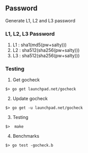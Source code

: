 Password
--------

Generate L1, L2 and L3 password

### L1, L2, L3 Password

1. L1 : sha1(md5(pw+salty)))
2. L2 : sha512(sha256(pw+salty)))
3. L3 : sha512(sha256(pw+salty)))

### Testing

1. Get gocheck  

```
$> go get launchpad.net/gocheck
```

2. Update gocheck

```
$> go get -u launchpad.net/gocheck
```

3. Testing  

```
$>  make 
```

4. Benchmarks

```
$> go test -gocheck.b
```
